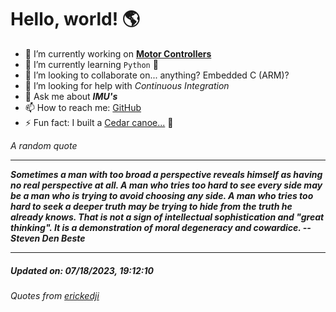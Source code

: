 # Hello, world! 🌎


- 🔧 I’m currently working on [**Motor Controllers**](https://github.com/kyleRhess/MicroMotor)
- 🌱 I’m currently learning `Python` **🐍**
- 👯 I’m looking to collaborate on... anything? Embedded C (ARM)?
- 🤔 I’m looking for help with *Continuous Integration*
- 💬 Ask me about ***IMU's***
- 📫 How to reach me: [GitHub](https://github.com/kyleRhess)
- ⚡ Fun fact: I built a [Cedar canoe...](https://kylerhess.github.io/canoe.html) 🛶

_A random quote_
___
***Sometimes a man with too broad a perspective reveals himself as having
no real perspective at all. A man who tries too hard to see every side
may be a man who is trying to avoid choosing any side. A man who tries
too hard to seek a deeper truth may be trying to hide from the truth he
already knows.  That is not a sign of intellectual sophistication and
"great thinking". It is a demonstration of moral degeneracy and
cowardice.
-- Steven Den Beste***
___
##### Updated on: 07/18/2023, 19:12:10
###### Quotes from [erickedji](https://gist.github.com/erickedji/68802)